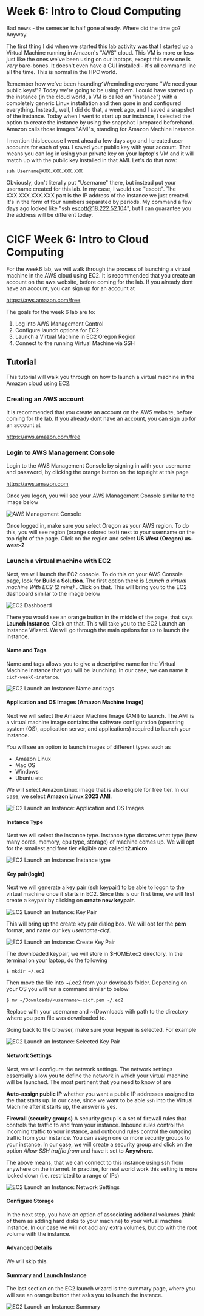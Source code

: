 # Week 6: Intro to Cloud Computing

Bad news - the semester is half gone already. Where did the time go?  Anyway.


The first thing I did when we started this lab activity was that I started
up a Virtual Machine running in Amazon's "AWS" cloud. This VM is more or less
just like the ones we've been using on our laptops, except this new one
is *very* bare-bones. It doesn't even have a GUI installed - it's all command
line all the time. This is normal in the HPC world.

Remember how we've been hounding^Wreminding everyone "We need your public
keys!"? Today we're going to be using them. I could have started up the
instance (in the cloud world, a VM is called an "instance") with a completely
generic Linux installation and then gone in and configured everything.
Instead,, well, I did do that, a week ago, and I saved a snapshot of
the instance. Today when I went to start up our instance, I selected the
option to create the instance by using the snapshot I prepared beforehand.
Amazon calls those images "AMI"s, standing for Amazon Machine Instance.

I mention this because I went ahead a few days ago and I created user accounts
for each of you. I saved your public key with your account. That means you can
log in using your private key on your laptop's VM and it will match up with
the public key installed in that AMI. Let's do that now:
```
ssh Username@XXX.XXX.XXX.XXX
```
Obviously, don't literally put "Username" there, but instead put your
username created for this lab. In my case, I would use "escott". The
XXX.XXX.XXX.XXX part is the IP address of the instance we just created.
It's in the form of four numbers separated by periods. My command a few
days ago looked like "ssh escott@18.222.52.104", but I can guarantee you
the address will be different today.

# CICF Week 6: Intro to Cloud Computing

For the week6 lab, we will walk through the process of launching a 
virtual machine in the AWS cloud using EC2. It is recommended that you
create an account on the aws website, before coming for the lab. If you
already dont have an account, you can sign up for an account at

https://aws.amazon.com/free 

The goals for the week 6 lab are to:

1. Log into AWS Management Control
2. Configure launch options for EC2
3. Launch a Virtual Machine in EC2 Oregon Region
4. Connect to the running Virtual Machine via SSH

## Tutorial

This tutorial will walk you through on how to launch a virtual machine in 
the Amazon cloud using EC2.

### Creating an AWS account
It is recommended that you create an account on the AWS website, before 
coming for the lab. If you already dont have an account, you can sign up for
an account at

https://aws.amazon.com/free 

### Login to AWS Management Console

Login to the AWS Management Console by signing in with your username and
password, by clicking the orange button on the top right at this page

https://aws.amazon.com

Once you logon, you will see your AWS Management Console similar to the
image below

![AWS Management Console](./images/aws-management-console.png)

Once logged in, make sure you select Oregon as your AWS region.
To do this, you will see region (orange colored text) next to your
username on the top right of the page. Click on the region and select 
**US West (Oregon) us-west-2**

### Launch a virtual machine with EC2

Next, we will launch the EC2 console. To do this on your AWS 
Console page, look for **Build a Solution**. The first option there is
*Launch a virtual machine With EC2 (2 mins)* . Click on that. This will
bring you to the EC2 dashboard similar to the image below

![EC2 Dashboard](./images/aws-ec2-dashboard.png)

There you would see an orange button in the middle of the page, that says
**Launch Instance**. Click on that. This will take you to the EC2
Launch an Instance Wizard. We will go through the main options for
us to launch the instance.

#### Name and Tags

Name and tags allows you to give a descriptive name for the Virtual Machine 
instance that you will be launching. In our case, we can name it 
`cicf-week6-instance`. 

![EC2 Launch an Instance: Name and tags](./images/aws-ec2-name-tag.png)

#### Application and OS Images (Amazon Machine Image) 

Next we will select the Amazon Machine Image (AMI) to launch. The AMI
is a virtual machine image contains the software configuration (operating system
(OS), application server, and applications) required to launch your instance.

You will see an option to launch images of different types such as
* Amazon Linux
* Mac OS
* Windows
* Ubuntu etc

We will select Amazon Linux image that is also eligible for free tier.
In our case, we select **Amazon Linux 2023 AMI**.

![EC2 Launch an Instance: Application and OS Images](./images/aws-ec2-ami.png)

#### Instance Type

Next we will select the instance type. Instance type dictates what type 
(how many cores, memory, cpu type, storage) of machine comes up. We will
opt for the smallest and free tier eligible one called **t2.micro**.

![EC2 Launch an Instance: Instance type](./images/aws-ec2-instancetype.png)

#### Key pair(login)

Next we will generate a key pair (ssh keypair) to be able to logon to the 
virtual machine once it starts in EC2. Since this is our first time, 
we will first create a keypair by clicking on **create new keypair**.

![EC2 Launch an Instance: Key Pair](./images/aws-ec2-keypair.png)

This will bring up the create key pair dialog box. We will opt for
the **pem** format, and name our key *username-cicf*.

![EC2 Launch an Instance: Create Key Pair](./images/aws-ec2-create-keypair.png)

The downloaded keypair, we will store in $HOME/.ec2 directory. 
In the terminal on your laptop, do the following

```
$ mkdir ~/.ec2
```

Then move the file into ~/.ec2 from your dowloads folder. Depending on your
OS you will run a command similar to below

```
$ mv ~/Downloads/<username>-cicf.pem ~/.ec2
```

Replace <username> with your username and ~/Downloads with path to 
the directory where you pem file was downloaded to.

Going back to the browser, make sure your keypair is selected.
For example 

![EC2 Launch an Instance: Selected Key Pair](./images/aws-ec2-selected-keypair.png)

#### Network Settings

Next, we will configure the network settings. The network settings essentially
allow you to define the network in which your virtual machine will be launched.
The most pertinent that you need to know of are

**Auto-assign public IP** whether you want a public IP addresses assigned to the
that starts up. In our case, since we want to be able `ssh` into the Virtual
Machine after it starts up, the answer is yes.

**Firewall (security groups)** A security group is a set of firewall rules 
that controls the traffic to and from your instance. Inbound rules control 
the incoming traffic to your instance, and outbound rules control the 
outgoing traffic from your instance. You can assign one or more security 
groups to your instance. In our case, we will create a security group and
click on the option *Allow SSH traffic from* and have it set to **Anywhere**.

The above means, that we can connect to this instance using ssh from
anywhere on the internet. In practise, for real world work this setting
is more locked down (i.e. restricted to a range of IPs)

![EC2 Launch an Instance: Network Settings](./images/aws-ec2-network.png)

#### Configure Storage

In the next step, you have an option of associating additonal volumes
(think of them as adding hard disks to your machine) to your virtual
machine instance. In our case we will not add any extra volumes, but
do with the root volume with the instance.

#### Advanced Details

We will skip this.

#### Summary and Launch Instance

The last section on the EC2 launch wizard is the summary page, where
you will see an orange button that asks you to launch the instance.

![EC2 Launch an Instance: Summary](./images/aws-ec2-summary.png)


